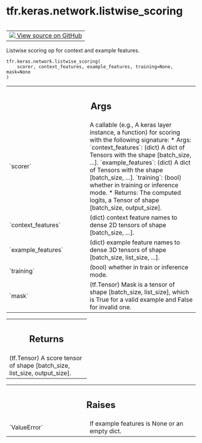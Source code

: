 <div itemscope itemtype="http://developers.google.com/ReferenceObject">
<meta itemprop="name" content="tfr.keras.network.listwise_scoring" />
<meta itemprop="path" content="Stable" />
</div>

# tfr.keras.network.listwise_scoring

<!-- Insert buttons and diff -->

<table class="tfo-notebook-buttons tfo-api" align="left">

<td>
  <a target="_blank" href="https://github.com/tensorflow/ranking/tree/master/tensorflow_ranking/python/keras/network.py">
    <img src="https://www.tensorflow.org/images/GitHub-Mark-32px.png" />
    View source on GitHub
  </a>
</td>
</table>

Listwise scoring op for context and example features.

<pre class="devsite-click-to-copy prettyprint lang-py tfo-signature-link">
<code>tfr.keras.network.listwise_scoring(
    scorer, context_features, example_features, training=None, mask=None
)
</code></pre>

<!-- Placeholder for "Used in" -->

<!-- Tabular view -->
 <table class="responsive fixed orange">
<colgroup><col width="214px"><col></colgroup>
<tr><th colspan="2"><h2 class="add-link">Args</h2></th></tr>

<tr>
<td>
`scorer`
</td>
<td>
A callable (e.g., A keras layer instance, a function) for scoring
with the following signature:
* Args:
`context_features`: (dict) A dict of Tensors with the shape [batch_size,
...].
`example_features`: (dict) A dict of Tensors with the shape [batch_size,
...].
`training`: (bool) whether in training or inference mode.
* Returns: The computed logits, a Tensor of shape [batch_size,
output_size].
</td>
</tr><tr>
<td>
`context_features`
</td>
<td>
(dict) context feature names to dense 2D tensors of shape
[batch_size, ...].
</td>
</tr><tr>
<td>
`example_features`
</td>
<td>
(dict) example feature names to dense 3D tensors of shape
[batch_size, list_size, ...].
</td>
</tr><tr>
<td>
`training`
</td>
<td>
(bool) whether in train or inference mode.
</td>
</tr><tr>
<td>
`mask`
</td>
<td>
(tf.Tensor) Mask is a tensor of shape [batch_size, list_size], which
is True for a valid example and False for invalid one.
</td>
</tr>
</table>

<!-- Tabular view -->

 <table class="responsive fixed orange">
<colgroup><col width="214px"><col></colgroup>
<tr><th colspan="2"><h2 class="add-link">Returns</h2></th></tr>
<tr class="alt">
<td colspan="2">
(tf.Tensor) A score tensor of shape [batch_size, list_size, output_size].
</td>
</tr>

</table>

<!-- Tabular view -->
 <table class="responsive fixed orange">
<colgroup><col width="214px"><col></colgroup>
<tr><th colspan="2"><h2 class="add-link">Raises</h2></th></tr>

<tr>
<td>
`ValueError`
</td>
<td>
If example features is None or an empty dict.
</td>
</tr>
</table>
